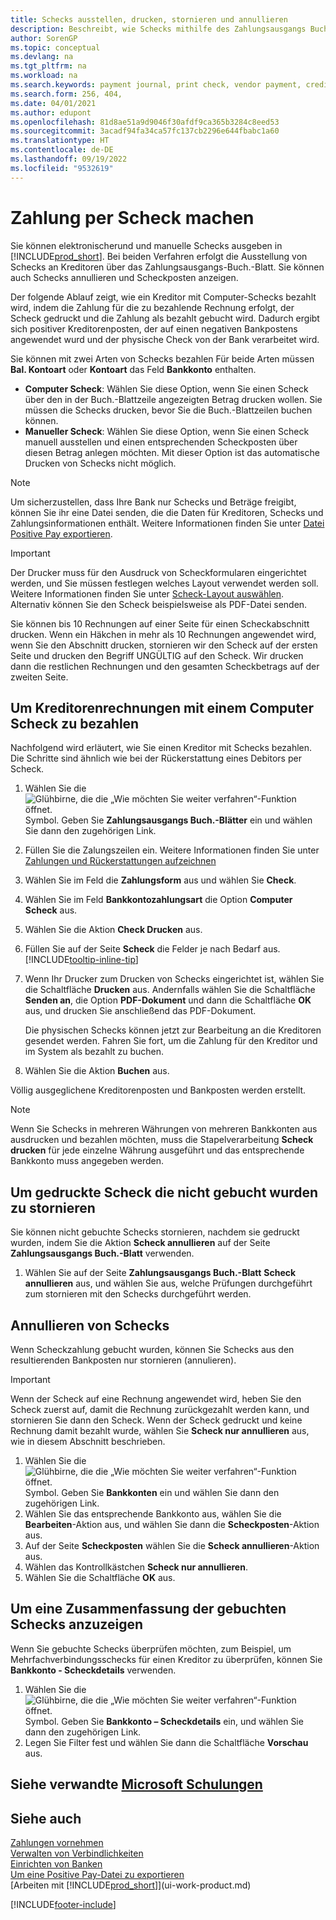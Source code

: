 ```yaml
---
title: Schecks ausstellen, drucken, stornieren und annullieren
description: Beschreibt, wie Schecks mithilfe des Zahlungsausgangs Buch.-Blattes, ausgegeben, gedruckt oder annulliert werden oder wie Check-Sachposteneinträge in Business Central angezeigt werden.
author: SorenGP
ms.topic: conceptual
ms.devlang: na
ms.tgt_pltfrm: na
ms.workload: na
ms.search.keywords: payment journal, print check, vendor payment, creditor, debt, balance due, AP
ms.search.form: 256, 404,
ms.date: 04/01/2021
ms.author: edupont
ms.openlocfilehash: 81d8ae51a9d9046f30afdf9ca365b3284c8eed53
ms.sourcegitcommit: 3acadf94fa34ca57fc137cb2296e644fbabc1a60
ms.translationtype: HT
ms.contentlocale: de-DE
ms.lasthandoff: 09/19/2022
ms.locfileid: "9532619"
---
```

# <a name="make-check-payments"></a>Zahlung per Scheck machen

Sie können elektronischerund und manuelle Schecks ausgeben in [!INCLUDE[prod_short](includes/prod_short.md)]. Bei beiden Verfahren erfolgt die Ausstellung von Schecks an Kreditoren über das Zahlungsausgangs-Buch.-Blatt. Sie können auch Schecks annullieren und Scheckposten anzeigen.

Der folgende Ablauf zeigt, wie ein Kreditor mit Computer-Schecks bezahlt wird, indem die Zahlung für die zu bezahlende Rechnung erfolgt, der Scheck gedruckt und die Zahlung als bezahlt gebucht wird. Dadurch ergibt sich positiver Kreditorenposten, der auf einen negativen Bankpostens angewendet wurd und der physische Check von der Bank verarbeitet wird.

Sie können mit zwei Arten von Schecks bezahlen Für beide Arten müssen **Bal. Kontoart** oder **Kontoart** das Feld **Bankkonto** enthalten.

- **Computer Scheck**: Wählen Sie diese Option, wenn Sie einen Scheck über den in der Buch.-Blattzeile angezeigten Betrag drucken wollen. Sie müssen die Schecks drucken, bevor Sie die Buch.-Blattzeilen buchen können.
- **Manueller Scheck**: Wählen Sie diese Option, wenn Sie einen Scheck manuell ausstellen und einen entsprechenden Scheckposten über diesen Betrag anlegen möchten. Mit dieser Option ist das automatische Drucken von Schecks nicht möglich.

> [!NOTE]  
> Um sicherzustellen, dass Ihre Bank nur Schecks und Beträge freigibt, können Sie ihr eine Datei senden, die die Daten für Kreditoren, Schecks und Zahlungsinformationen enthält. Weitere Informationen finden Sie unter [Datei Positive Pay exportieren](finance-how-positive-pay.md).

> [!IMPORTANT]
> Der Drucker muss für den Ausdruck von Scheckformularen eingerichtet werden, und Sie müssen festlegen welches Layout verwendet werden soll. Weitere Informationen finden Sie unter [Scheck-Layout auswählen](finance-how-define-check-layouts.md). Alternativ können Sie den Scheck beispielsweise als PDF-Datei senden.  

Sie können bis 10 Rechnungen auf einer Seite für einen Scheckabschnitt drucken. Wenn ein Häkchen in mehr als 10 Rechnungen angewendet wird, wenn Sie den Abschnitt drucken, stornieren wir den Scheck auf der ersten Seite und drucken den Begriff UNGÜLTIG auf den Scheck. Wir drucken dann die restlichen Rechnungen und den gesamten Scheckbetrags auf der zweiten Seite.

## <a name="to-pay-a-vendor-invoice-with-a-computer-check"></a>Um Kreditorenrechnungen mit einem Computer Scheck zu bezahlen

Nachfolgend wird erläutert, wie Sie einen Kreditor mit Schecks bezahlen. Die Schritte sind ähnlich wie bei der Rückerstattung eines Debitors per Scheck.

1. Wählen Sie die ![Glühbirne, die die „Wie möchten Sie weiter verfahren“-Funktion öffnet.](media/ui-search/search_small.png "Sagen Sie mir, was Sie tun möchten") Symbol. Geben Sie **Zahlungsausgangs Buch.-Blätter** ein und wählen Sie dann den zugehörigen Link.
2. Füllen Sie die Zalungszeilen ein. Weitere Informationen finden Sie unter [Zahlungen und Rückerstattungen aufzeichnen](payables-how-post-payments-refunds.md)
3. Wählen Sie im Feld die **Zahlungsform** aus und wählen Sie **Check**.
4. Wählen Sie im Feld **Bankkontozahlungsart** die Option **Computer Scheck** aus.
5. Wählen Sie die Aktion **Check Drucken** aus.
6. Füllen Sie auf der Seite **Scheck** die Felder je nach Bedarf aus. [!INCLUDE[tooltip-inline-tip](includes/tooltip-inline-tip_md.md)]
7. Wenn Ihr Drucker zum Drucken von Schecks eingerichtet ist, wählen Sie die Schaltfläche **Drucken** aus. Andernfalls wählen Sie die Schaltfläche **Senden an**, die Option **PDF-Dokument** und dann die Schaltfläche **OK** aus, und drucken Sie anschließend das PDF-Dokument.

    Die physischen Schecks können jetzt zur Bearbeitung an die Kreditoren gesendet werden. Fahren Sie fort, um die Zahlung für den Kreditor und im System als bezahlt zu buchen.
8. Wählen Sie die Aktion **Buchen** aus.

Völlig ausgeglichene Kreditorenposten und Bankposten werden erstellt.

> [!NOTE]  
> Wenn Sie Schecks in mehreren Währungen von mehreren Bankkonten aus ausdrucken und bezahlen möchten, muss die Stapelverarbeitung **Scheck drucken** für jede einzelne Währung ausgeführt und das entsprechende Bankkonto muss angegeben werden.

## <a name="to-cancel-printed-checks-that-are-not-posted"></a>Um gedruckte Scheck die nicht gebucht wurden zu stornieren

Sie können nicht gebuchte Schecks stornieren, nachdem sie gedruckt wurden, indem Sie die Aktion **Scheck annullieren** auf der Seite **Zahlungsausgangs Buch.-Blatt** verwenden.

1. Wählen Sie auf der Seite **Zahlungsausgangs Buch.-Blatt** **Scheck annullieren** aus, und wählen Sie aus, welche Prüfungen durchgeführt zum stornieren mit den Schecks durchgeführt werden.

## <a name="to-void-checks"></a>Annullieren von Schecks

Wenn Scheckzahlung gebucht wurden, können Sie Schecks aus den resultierenden Bankposten nur stornieren (annulieren).

> [!IMPORTANT]
> Wenn der Scheck auf eine Rechnung angewendet wird, heben Sie den Scheck zuerst auf, damit die Rechnung zurückgezahlt werden kann, und stornieren Sie dann den Scheck. Wenn der Scheck gedruckt und keine Rechnung damit bezahlt wurde, wählen Sie **Scheck nur annullieren** aus, wie in diesem Abschnitt beschrieben.

1. Wählen Sie die ![Glühbirne, die die „Wie möchten Sie weiter verfahren“-Funktion öffnet.](media/ui-search/search_small.png "Sagen Sie mir, was Sie tun möchten") Symbol. Geben Sie **Bankkonten** ein und wählen Sie dann den zugehörigen Link.
2. Wählen Sie das entsprechende Bankkonto aus, wählen Sie die **Bearbeiten**-Aktion aus, und wählen Sie dann die **Scheckposten**-Aktion aus.
3. Auf der Seite **Scheckposten** wählen Sie die **Scheck annullieren**-Aktion aus.
4. Wählen das Kontrollkästchen **Scheck nur annullieren**.
5. Wählen Sie die Schaltfläche **OK** aus.

## <a name="to-view-a-summary-of-posted-checks"></a>Um eine Zusammenfassung der gebuchten Schecks anzuzeigen

Wenn Sie gebuchte Schecks überprüfen möchten, zum Beispiel, um Mehrfachverbindungsschecks für einen Kreditor zu überprüfen, können Sie **Bankkonto - Scheckdetails** verwenden.
1. Wählen Sie die ![Glühbirne, die die „Wie möchten Sie weiter verfahren“-Funktion öffnet.](media/ui-search/search_small.png "Sagen Sie mir, was Sie tun möchten") Symbol. Geben Sie **Bankkonto – Scheckdetails** ein, und wählen Sie dann den zugehörigen Link.
2. Legen Sie Filter fest und wählen Sie dann die Schaltfläche **Vorschau** aus.

## <a name="see-related-microsoft-training"></a>Siehe verwandte [Microsoft Schulungen](/training/modules/use-checks-dynamics-365-business-central/)

## <a name="see-also"></a>Siehe auch

[Zahlungen vornehmen](payables-make-payments.md)  
[Verwalten von Verbindlichkeiten](payables-manage-payables.md)  
[Einrichten von Banken](bank-setup-banking.md)  
[Um eine Positive Pay-Datei zu exportieren](finance-how-positive-pay.md)  
[Arbeiten mit [!INCLUDE[prod_short](includes/prod_short.md)]](ui-work-product.md)  


[!INCLUDE[footer-include](includes/footer-banner.md)]
